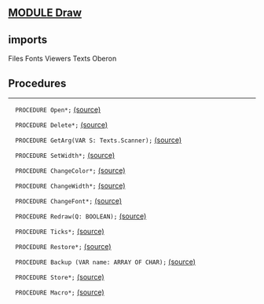 
## [MODULE Draw](https://github.com/io-core/Draw/blob/main/Draw.Mod)

  ## imports
 Files Fonts Viewers Texts Oberon
## Procedures
---

`  PROCEDURE Open*;` [(source)](https://github.com/io-core/Draw/blob/main/Draw.Mod#L15)


`  PROCEDURE Delete*;` [(source)](https://github.com/io-core/Draw/blob/main/Draw.Mod#L36)


`  PROCEDURE GetArg(VAR S: Texts.Scanner);` [(source)](https://github.com/io-core/Draw/blob/main/Draw.Mod#L45)


`  PROCEDURE SetWidth*;` [(source)](https://github.com/io-core/Draw/blob/main/Draw.Mod#L54)


`  PROCEDURE ChangeColor*;` [(source)](https://github.com/io-core/Draw/blob/main/Draw.Mod#L60)


`  PROCEDURE ChangeWidth*;` [(source)](https://github.com/io-core/Draw/blob/main/Draw.Mod#L68)


`  PROCEDURE ChangeFont*;` [(source)](https://github.com/io-core/Draw/blob/main/Draw.Mod#L76)


`  PROCEDURE Redraw(Q: BOOLEAN);` [(source)](https://github.com/io-core/Draw/blob/main/Draw.Mod#L85)


`  PROCEDURE Ticks*;` [(source)](https://github.com/io-core/Draw/blob/main/Draw.Mod#L96)


`  PROCEDURE Restore*;` [(source)](https://github.com/io-core/Draw/blob/main/Draw.Mod#L100)


`  PROCEDURE Backup (VAR name: ARRAY OF CHAR);` [(source)](https://github.com/io-core/Draw/blob/main/Draw.Mod#L104)


`  PROCEDURE Store*;` [(source)](https://github.com/io-core/Draw/blob/main/Draw.Mod#L115)


`  PROCEDURE Macro*;` [(source)](https://github.com/io-core/Draw/blob/main/Draw.Mod#L142)

